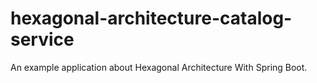 # hexagonal-architecture-catalog-service
An example application about Hexagonal Architecture With Spring Boot.
